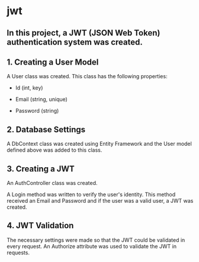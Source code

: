 # jwt

## In this project, a JWT (JSON Web Token) authentication system was created.

## 1. Creating a User Model
A User class was created. This class has the following properties:

- Id (int, key)

- Email (string, unique)

- Password (string)

## 2. Database Settings
A DbContext class was created using Entity Framework and the User model defined above was added to this class.

## 3. Creating a JWT

An AuthController class was created.

A Login method was written to verify the user's identity. This method received an Email and Password and if the user was a valid user, a JWT was created.

## 4. JWT Validation
The necessary settings were made so that the JWT could be validated in every request. An Authorize attribute was used to validate the JWT in requests.
